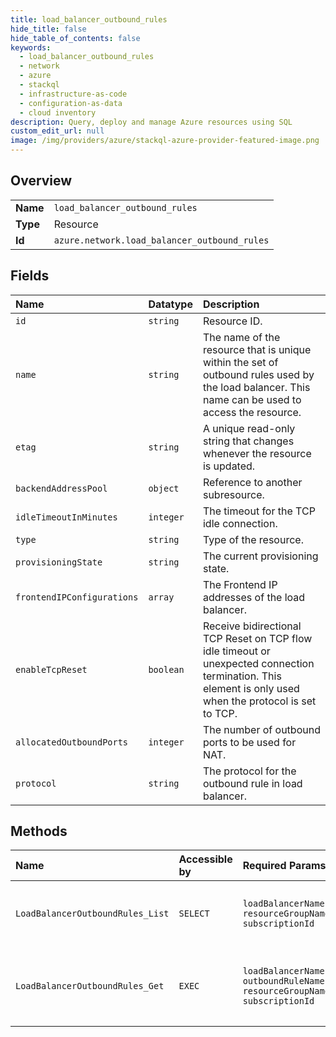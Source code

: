 ```yaml
---
title: load_balancer_outbound_rules
hide_title: false
hide_table_of_contents: false
keywords:
  - load_balancer_outbound_rules
  - network
  - azure    
  - stackql
  - infrastructure-as-code
  - configuration-as-data
  - cloud inventory
description: Query, deploy and manage Azure resources using SQL
custom_edit_url: null
image: /img/providers/azure/stackql-azure-provider-featured-image.png
---
```

  
    

## Overview
<table><tbody>
<tr><td><b>Name</b></td><td><code>load_balancer_outbound_rules</code></td></tr>
<tr><td><b>Type</b></td><td>Resource</td></tr>
<tr><td><b>Id</b></td><td><code>azure.network.load_balancer_outbound_rules</code></td></tr>
</tbody></table>

## Fields
| Name | Datatype | Description |
|:-----|:---------|:------------|
| `id` | `string` | Resource ID. |
| `name` | `string` | The name of the resource that is unique within the set of outbound rules used by the load balancer. This name can be used to access the resource. |
| `etag` | `string` | A unique read-only string that changes whenever the resource is updated. |
| `backendAddressPool` | `object` | Reference to another subresource. |
| `idleTimeoutInMinutes` | `integer` | The timeout for the TCP idle connection. |
| `type` | `string` | Type of the resource. |
| `provisioningState` | `string` | The current provisioning state. |
| `frontendIPConfigurations` | `array` | The Frontend IP addresses of the load balancer. |
| `enableTcpReset` | `boolean` | Receive bidirectional TCP Reset on TCP flow idle timeout or unexpected connection termination. This element is only used when the protocol is set to TCP. |
| `allocatedOutboundPorts` | `integer` | The number of outbound ports to be used for NAT. |
| `protocol` | `string` | The protocol for the outbound rule in load balancer. |
## Methods
| Name | Accessible by | Required Params | Description |
|:-----|:--------------|:----------------|:------------|
| `LoadBalancerOutboundRules_List` | `SELECT` | `loadBalancerName, resourceGroupName, subscriptionId` | Gets all the outbound rules in a load balancer. |
| `LoadBalancerOutboundRules_Get` | `EXEC` | `loadBalancerName, outboundRuleName, resourceGroupName, subscriptionId` | Gets the specified load balancer outbound rule. |
